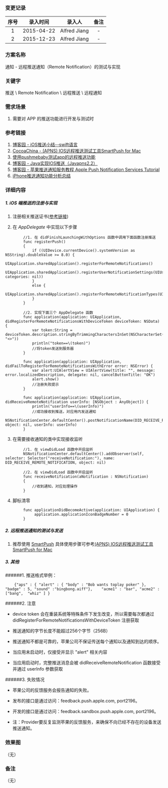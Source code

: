 ### 变更记录

| 序号 | 录入时间 | 录入人 | 备注 |
|:--------:|:--------:|:--------:|:--------:|
| 1 | 2015-04-22 | Alfred Jiang | - |
| 2 | 2015-12-23 | Alfred Jiang | - |

### 方案名称

通知 - 远程推送通知（Remote Notification）的测试与实现

### 关键字

推送 \ Remote Notification \ 远程推送 \ 远程通知

### 需求场景

1. 需要对 APP 的推送功能进行开发与测试时

### 参考链接

1. [博客园 - iOS推送小结--swift语言](http://www.cnblogs.com/maple023/p/4277505.html)
2. [CocoaChina - (APNS) IOS远程推送测试工具SmartPush for Mac](http://www.cocoachina.com/bbs/read.php?tid-288780.html)
3. [使用pushmebaby测试app的远程推送功能](http://blog.diveinedu.net/pushmebaby_apns_notification/)
4. [博客园 - Java实现IOS推送（Javapns2.2）](http://www.cnblogs.com/lihaozy/archive/2013/03/13/2957904.html)
5. [博客园 - 苹果推送通知服务教程 Apple Push Notification Services Tutorial](http://www.cnblogs.com/gpwzw/archive/2012/03/31/apple_push_notification_services_tutorial_part_1-2.html)
6. [iPhone推送通知功能分析总结](http://mtoou.info/iphone-tuisong/)

### 详细内容

##### 1. iOS 端推送的注册与实现

1. 注册相关推送证书([参考链接](http://www.cnblogs.com/maple023/p/4277505.html))

2. 在 *AppDelegate* 中实现以下步骤
```
        //1. 在 didFinishLaunchingWithOptions 函数中调用下面函数注册推送
        func registerPush()
        {
            if ((UIDevice.currentDevice().systemVersion as NSString).doubleValue >= 8.0) {
                UIApplication.sharedApplication().registerForRemoteNotifications()
                UIApplication.sharedApplication().registerUserNotificationSettings(UIUserNotificationSettings(forTypes:UIUserNotificationType.Badge|UIUserNotificationType.Sound|UIUserNotificationType.Alert, categories: nil))
            }
            else {
                UIApplication.sharedApplication().registerForRemoteNotificationTypes(UIRemoteNotificationType.Badge|UIRemoteNotificationType.Alert|UIRemoteNotificationType.Sound)
            }
        }

        //2. 实现下面三个 AppDelegate 函数
        func application(application: UIApplication, didRegisterForRemoteNotificationsWithDeviceToken deviceToken: NSData) {
            var token:String = deviceToken.description.stringByTrimmingCharactersInSet(NSCharacterSet(charactersInString: "<>"))
            println("token==\(token)")
            //将token发送到服务器
        }

        func application(application: UIApplication, didFailToRegisterForRemoteNotificationsWithError error: NSError) {
            var alert:UIAlertView = UIAlertView(title: "", message: error.localizedDescription, delegate: nil, cancelButtonTitle: "OK")
            alert.show()
            //注册失败提示
        }

        func application(application: UIApplication, didReceiveRemoteNotification userInfo: [NSObject : AnyObject]) {
            println("userInfo==\(userInfo)")
            //成功接收到推送，对应用内发送通知
            NSNotificationCenter.defaultCenter().postNotificationName(DID_RECEIVE_REMOTE_NOTIFICATION, object: nil, userInfo: userInfo)
        }
```

3. 在需要接收通知的类中实现接收监听
```
        //1. 在 viewDidLoad 函数中开启监听
        NSNotificationCenter.defaultCenter().addObserver(self, selector: Selector("receiveNotification:"), name: DID_RECEIVE_REMOTE_NOTIFICATION, object: nil)

        //2. 在 viewDidLoad 函数中开启监听
        func receiveNotification(aNotification : NSNotification)
        {
            //收到通知，对应处理操作
        }
```

4. 脚标清零
```
        func applicationDidBecomeActive(application: UIApplication) {
             application.applicationIconBadgeNumber = 0
        }
```

##### 2. 远程推送通知的测试与发送

1. 推荐使用 [SmartPush](https://github.com/shaojiankui/SmartPush) 具体使用步骤可参考[(APNS) IOS远程推送测试工具SmartPush for Mac ](http://www.cocoachina.com/bbs/read.php?tid-288780.html)

##### 3. 其他

######1. 推送格式举例：
```
    {"aps" : { "alert" : { "body" : "Bob wants toplay poker" }, "badge" : 5, "sound" :"bingbong.aiff"},    "acme1" : "bar", "acme2" : ["bang",  "whiz" ] }
```

######2. 注意

* device token 会在重装系统等特殊条件下发生改变，所以需要每次都通过 didRegisterForRemoteNotificationsWithDeviceToken 注册获取

* 推送通知的字节长度不能超过256个字节（256B）

* 推送通知不都是可靠的，苹果公司不保证传送每个通知以及通知到达的顺序。

* 当应用未启动时，仅接受并显示 "alert" 相关内容

* 当应用启动时，完整推送消息会被 didReceiveRemoteNotification 函数接受并通过 userInfo 参数获取

######3. 失败情况

* 苹果公司的反馈服务会报告通知的失败。

* 发布的接口是通过访问：feedback.push.apple.com, port2196。

* 开发的接口是通过访问：feedback.sandbox.push.apple.com, port2196。

* 注：Provider要反复监测苹果的反馈服务，来确保不向已经不存在的设备发送推送通知。


### 效果图
（无）

### 备注
（无）